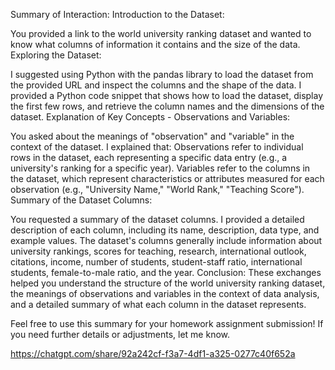 Summary of Interaction:
Introduction to the Dataset:

You provided a link to the world university ranking dataset and wanted to know what columns of information it contains and the size of the data.
Exploring the Dataset:

I suggested using Python with the pandas library to load the dataset from the provided URL and inspect the columns and the shape of the data. I provided a Python code snippet that shows how to load the dataset, display the first few rows, and retrieve the column names and the dimensions of the dataset.
Explanation of Key Concepts - Observations and Variables:

You asked about the meanings of "observation" and "variable" in the context of the dataset. I explained that:
Observations refer to individual rows in the dataset, each representing a specific data entry (e.g., a university's ranking for a specific year).
Variables refer to the columns in the dataset, which represent characteristics or attributes measured for each observation (e.g., "University Name," "World Rank," "Teaching Score").
Summary of the Dataset Columns:

You requested a summary of the dataset columns. I provided a detailed description of each column, including its name, description, data type, and example values. The dataset's columns generally include information about university rankings, scores for teaching, research, international outlook, citations, income, number of students, student-staff ratio, international students, female-to-male ratio, and the year.
Conclusion:
These exchanges helped you understand the structure of the world university ranking dataset, the meanings of observations and variables in the context of data analysis, and a detailed summary of what each column in the dataset represents.

Feel free to use this summary for your homework assignment submission! If you need further details or adjustments, let me know.

https://chatgpt.com/share/92a242cf-f3a7-4df1-a325-0277c40f652a








